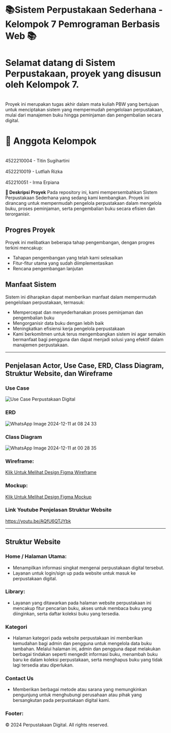 # 📚Sistem Perpustakaan Sederhana - Kelompok 7 Pemrograman Berbasis Web 📚 #

# Selamat datang di Sistem Perpustakaan, proyek yang disusun oleh Kelompok 7. #
<br> Proyek ini merupakan tugas akhir dalam mata kuliah PBW yang bertujuan untuk menciptakan sistem yang mempermudah pengelolaan perpustakaan, mulai dari manajemen buku hingga peminjaman dan pengembalian secara digital. <br>

# 👥 Anggota Kelompok #
<br> 4522210004 - Titin Sugihartini <br>
<br> 4522210019 - Lutfiah Rizka <br>
<br> 452210051 - Irma Erpiana <br>

**📝 Deskripsi Proyek**
Pada repository ini, kami mempersembahkan Sistem Perpustakaan Sederhana yang sedang kami kembangkan. Proyek ini dirancang untuk mempermudah pengelola perpustakaan dalam mengelola buku, proses peminjaman, serta pengembalian buku secara efisien dan terorganisir.

## Progres Proyek
Proyek ini melibatkan beberapa tahap pengembangan, dengan progres terkini mencakup:

- Tahapan pengembangan yang telah kami selesaikan
- Fitur-fitur utama yang sudah diimplementasikan
- Rencana pengembangan lanjutan

## Manfaat Sistem
Sistem ini diharapkan dapat memberikan manfaat dalam mempermudah pengelolaan perpustakaan, termasuk:

- Mempercepat dan menyederhanakan proses peminjaman dan pengembalian buku
- Mengorganisir data buku dengan lebih baik
- Meningkatkan efisiensi kerja pengelola perpustakaan
- Kami berkomitmen untuk terus mengembangkan sistem ini agar semakin bermanfaat bagi pengguna dan dapat menjadi solusi yang efektif dalam manajemen perpustakaan.

---
## Penjelasan Actor, Use Case, ERD, Class Diagram, Struktur Website, dan Wireframe
### Use Case
![Use Case Perpustakaan Digital](https://github.com/user-attachments/assets/6008aa68-8732-4ad4-9eba-f5e7fc1fd1c1)

### ERD
![WhatsApp Image 2024-12-11 at 08 24 33](https://github.com/user-attachments/assets/1db8a249-fa4a-4a0f-920b-a911bac88572)

### Class Diagram
![WhatsApp Image 2024-12-11 at 00 28 35](https://github.com/user-attachments/assets/c51dd983-22d5-494e-875c-a3aa42ed46bb)


### Wireframe:
[Klik Untuk Melihat Design Figma Wireframe]([https://www.figma.com/design/bbKVft1UqxPsq6h4n7Ovc6/PBW-MANTAAAP?node-id=0-1&t=ffPKbbUGDcv1fJXT-1])

### Mockup:
[Klik Untuk Melihat Design Figma Mockup]([https://www.figma.com/design/bbKVft1UqxPsq6h4n7Ovc6/PBW-MANTAAAP?node-id=1-2&t=ffPKbbUGDcv1fJXT-1])

### Link Youtube Penjelasan Struktur Website
https://youtu.be/AQfU6QTJYbk


---
## Struktur Website
### Home / Halaman Utama:
- Menampilkan informasi singkat mengenai perpustakaan digital tersebut.
- Layanan untuk login/sign up pada website untuk masuk ke perpustakaan digital.

### Library:
- Layanan yang ditawarkan pada halaman website perpustakaan ini mencakup fitur pencarian buku, akses untuk membaca buku yang diinginkan, serta daftar koleksi buku yang tersedia.

### Kategori
- Halaman kategori pada website perpustakaan ini memberikan kemudahan bagi admin dan pengguna untuk mengelola data buku tambahan. Melalui halaman ini, admin dan pengguna dapat melakukan berbagai tindakan seperti mengedit informasi buku, menambah buku baru ke dalam koleksi perpustakaan, serta menghapus buku yang tidak lagi tersedia atau diperlukan.

### Contact Us
- Memberikan berbagai metode atau sarana yang memungkinkan pengunjung untuk menghubungi perusahaan atau pihak yang bersangkutan pada perpustakaan digital kami.

### Footer:
© 2024 Perpustakaan Digital. All rights reserved.
